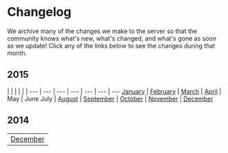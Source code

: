 ---
---
# Changelog

We archive many of the changes we make to the server so that the community knows what's new, what's changed, and what's gone as soon as we update! Click any of the links below to see the changes during that month.


## 2015
 |  |  |  |  |  | 
--- | --- | --- | --- | --- | --- | ---
[January](/changelog/2015/1.md) | [February](/changelog/2015/2.md) | [March](/changelog/2015/3.md) | [April](/changelog/2015/4.md) | May | June
July | [August](/changelog/2015/8.md) | [September](/changelog/2015/9.md) | [October](/changelog/2015/10.md) | [November](/changelog/2015/11.md) | [December](/changelog/2015/12.md)

## 2014
| |
| ---
| [December](/changelog/2014/12.md) |
